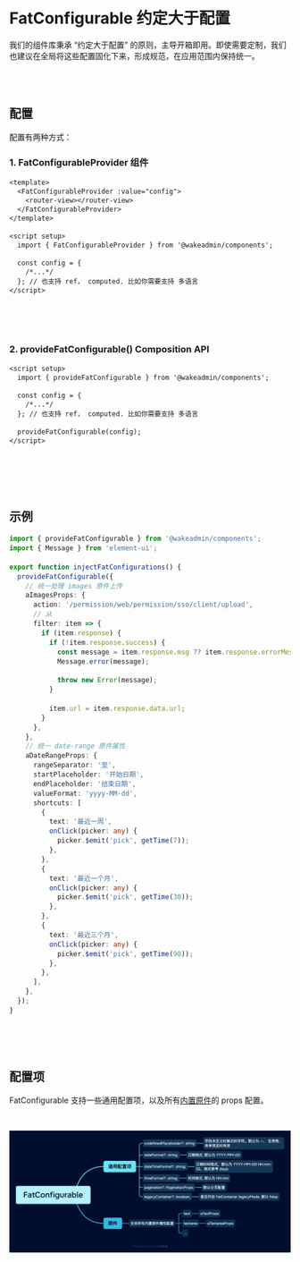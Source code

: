 # FatConfigurable 约定大于配置

我们的组件库秉承 “约定大于配置” 的原则，主导开箱即用。即使需要定制，我们也建议在全局将这些配置固化下来，形成规范，在应用范围内保持统一。

<br>
<br>

## 配置

配置有两种方式：

### 1. FatConfigurableProvider 组件

```vue
<template>
  <FatConfigurableProvider :value="config">
    <router-view></router-view>
  </FatConfigurableProvider>
</template>

<script setup>
  import { FatConfigurableProvider } from '@wakeadmin/components';

  const config = {
    /*...*/
  }; // 也支持 ref， computed. 比如你需要支持 多语言
</script>
```

<br>
<br>
<br>

### 2. provideFatConfigurable() Composition API

```vue
<script setup>
  import { provideFatConfigurable } from '@wakeadmin/components';

  const config = {
    /*...*/
  }; // 也支持 ref， computed. 比如你需要支持 多语言

  provideFatConfigurable(config);
</script>
```

<br>
<br>
<br>
<br>

## 示例

```ts
import { provideFatConfigurable } from '@wakeadmin/components';
import { Message } from 'element-ui';

export function injectFatConfigurations() {
  provideFatConfigurable({
    // 统一处理 images 原件上传
    aImagesProps: {
      action: '/permission/web/permission/sso/client/upload',
      // 从
      filter: item => {
        if (item.response) {
          if (!item.response.success) {
            const message = item.response.msg ?? item.response.errorMessage;
            Message.error(message);

            throw new Error(message);
          }

          item.url = item.response.data.url;
        }
      },
    },
    // 统一 date-range 原件属性
    aDateRangeProps: {
      rangeSeparator: '至',
      startPlaceholder: '开始日期',
      endPlaceholder: '结束日期',
      valueFormat: 'yyyy-MM-dd',
      shortcuts: [
        {
          text: '最近一周',
          onClick(picker: any) {
            picker.$emit('pick', getTime(7));
          },
        },
        {
          text: '最近一个月',
          onClick(picker: any) {
            picker.$emit('pick', getTime(30));
          },
        },
        {
          text: '最近三个月',
          onClick(picker: any) {
            picker.$emit('pick', getTime(90));
          },
        },
      ],
    },
  });
}
```

<br>
<br>
<br>

## 配置项

FatConfigurable 支持一些通用配置项，以及所有[内置原件](../atomics/index.md)的 props 配置。

<br>

![](./images/fat-configurable.png)

<br>
<br>
<br>
